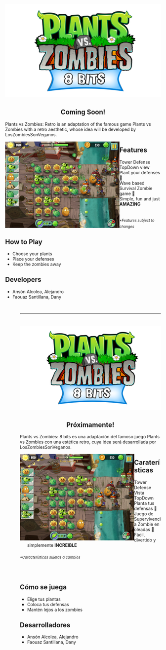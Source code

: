 <h1 align="center">
  <img src="readme_src/PvZ_8BITS_LOGO.png" alt="Plants vs Zombies: Retro" />
</h1>

<h2 align ="center">
  Coming Soon!
</h2>

<p>
  Plants vs Zombies: Retro is an adaptation of the famous game Plants vs Zombies with a retro aesthetic,
  whose idea will be developed by LosZombiesSonVeganos.
</p>

<div>
  <img align="left" src="readme_src/PvZ_GAMEPLAY_EX.PNG" alt="GameplayExample" width="370" height="280"/>  
</div>

<h2>Features</h2>
<ul>
  <li>Tower Defense</li>
  <li>TopDown view</li>
  <li>Plant your defenses 🌻</li>
  <li>Wave based Survival Zombie game 🧟‍</li>
  <li>Simple, fun and just <b>AMAZING</b></li>
</ul>
<br>
<sub><i>*Features subject to changes</i></sub>

<br>

<h2>How to Play</h2>
<ul>
  <li>Choose your plants</li>
  <li>Place your defenses</li>
  <li>Keep the zombies away</li>
</ul>

<h2>Developers</h2>
<ul>
  <li>Ansón Alcolea, Alejandro</li>
  <li>Faouaz Santillana, Dany</li>
<ul>
<br>

***

<h1 align="center">
  <img src="readme_src/PvZ_8BITS_LOGO.png" alt="Plants vs Zombies: 8 bits" />
</h1>

<h2 align ="center">
  Próximamente!
</h2>

<p>
Plants vs Zombies: 8 bits es una adaptación del famoso juego Plants vs Zombies con una estética retro,
cuya idea será desarrollada por LosZombiesSonVeganos.
</p>

<div>
  <img align="left" src="readme_src/PvZ_GAMEPLAY_EX.PNG" alt="GameplayExample" width="370" height="280"/>  
</div>

<h2>Caraterísticas</h2>
<ul>
  <li>Tower Defense </li>
  <li>Vista TopDown</li>
  <li>Planta tus defensas 🌻</li>
  <li>Juego de Supervivencia Zombie en oleadas 🧟‍</li>
  <li>Fácil, divertido y simplemente <b>INCREIBLE</b></li>
</ul>
<br>
<sub><i>*Características sujetas a cambios</i></sub>

<br><br>

<h2>Cómo se juega</h2>
<ul>
  <li>Elige tus plantas</li>
  <li>Coloca tus defensas</li>
  <li>Mantén lejos a los zombies</li>
</ul>

<h2>Desarrolladores</h2>
<ul>
  <li>Ansón Alcolea, Alejandro</li>
  <li>Faouaz Santillana, Dany</li>
<ul>
<br>

